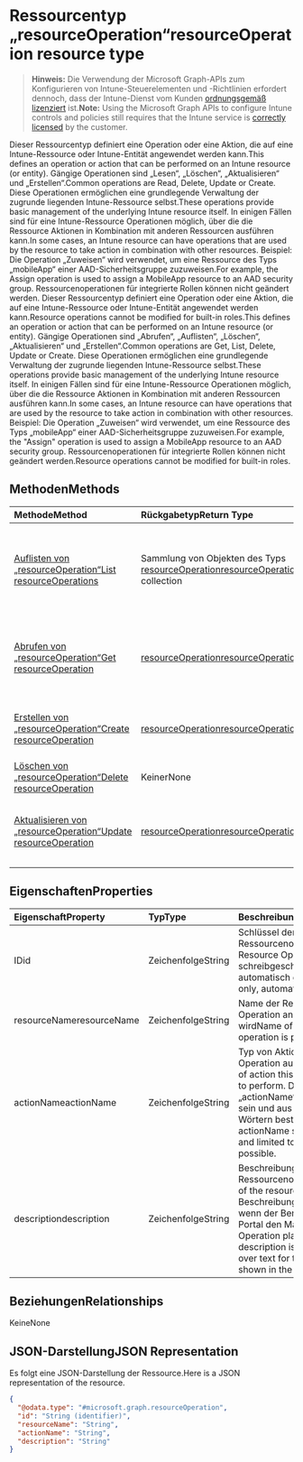 # <a name="resourceoperation-resource-type"></a><span data-ttu-id="eed7b-101">Ressourcentyp „resourceOperation“</span><span class="sxs-lookup"><span data-stu-id="eed7b-101">resourceOperation resource type</span></span>

> <span data-ttu-id="eed7b-102">**Hinweis:** Die Verwendung der Microsoft Graph-APIs zum Konfigurieren von Intune-Steuerelementen und -Richtlinien erfordert dennoch, dass der Intune-Dienst vom Kunden [ordnungsgemäß lizenziert](https://go.microsoft.com/fwlink/?linkid=839381) ist.</span><span class="sxs-lookup"><span data-stu-id="eed7b-102">**Note:** Using the Microsoft Graph APIs to configure Intune controls and policies still requires that the Intune service is [correctly licensed](https://go.microsoft.com/fwlink/?linkid=839381) by the customer.</span></span>

<span data-ttu-id="eed7b-103">Dieser Ressourcentyp definiert eine Operation oder eine Aktion, die auf eine Intune-Ressource oder Intune-Entität angewendet werden kann.</span><span class="sxs-lookup"><span data-stu-id="eed7b-103">This defines an operation or action that can be performed on an Intune resource (or entity).</span></span>  <span data-ttu-id="eed7b-104">Gängige Operationen sind „Lesen“, „Löschen“, „Aktualisieren“ und „Erstellen“.</span><span class="sxs-lookup"><span data-stu-id="eed7b-104">Common operations are Read, Delete, Update or Create.</span></span>  <span data-ttu-id="eed7b-105">Diese Operationen ermöglichen eine grundlegende Verwaltung der zugrunde liegenden Intune-Ressource selbst.</span><span class="sxs-lookup"><span data-stu-id="eed7b-105">These operations provide basic management of the underlying Intune resource itself.</span></span>  <span data-ttu-id="eed7b-106">In einigen Fällen sind für eine Intune-Ressource Operationen möglich, über die die Ressource Aktionen in Kombination mit anderen Ressourcen ausführen kann.</span><span class="sxs-lookup"><span data-stu-id="eed7b-106">In some cases, an Intune resource can have operations that are used by the resource to take action in combination with other resources.</span></span>  <span data-ttu-id="eed7b-107">Beispiel: Die Operation „Zuweisen“ wird verwendet, um eine Ressource des Typs „mobileApp“ einer AAD-Sicherheitsgruppe zuzuweisen.</span><span class="sxs-lookup"><span data-stu-id="eed7b-107">For example, the Assign operation is used to assign a MobileApp resource to an AAD security group.</span></span>  <span data-ttu-id="eed7b-108">Ressourcenoperationen für integrierte Rollen können nicht geändert werden. Dieser Ressourcentyp definiert eine Operation oder eine Aktion, die auf eine Intune-Ressource oder Intune-Entität angewendet werden kann.</span><span class="sxs-lookup"><span data-stu-id="eed7b-108">Resource operations cannot be modified for built-in roles.This defines an operation or action that can be performed on an Intune resource (or entity).</span></span>  <span data-ttu-id="eed7b-109">Gängige Operationen sind „Abrufen“, „Auflisten“, „Löschen“, „Aktualisieren“ und „Erstellen“.</span><span class="sxs-lookup"><span data-stu-id="eed7b-109">Common operations are Get, List, Delete, Update or Create.</span></span>  <span data-ttu-id="eed7b-110">Diese Operationen ermöglichen eine grundlegende Verwaltung der zugrunde liegenden Intune-Ressource selbst.</span><span class="sxs-lookup"><span data-stu-id="eed7b-110">These operations provide basic management of the underlying Intune resource itself.</span></span>  <span data-ttu-id="eed7b-111">In einigen Fällen sind für eine Intune-Ressource Operationen möglich, über die die Ressource Aktionen in Kombination mit anderen Ressourcen ausführen kann.</span><span class="sxs-lookup"><span data-stu-id="eed7b-111">In some cases, an Intune resource can have operations that are used by the resource to take action in combination with other resources.</span></span>  <span data-ttu-id="eed7b-112">Beispiel: Die Operation „Zuweisen“ wird verwendet, um eine Ressource des Typs „mobileApp“ einer AAD-Sicherheitsgruppe zuzuweisen.</span><span class="sxs-lookup"><span data-stu-id="eed7b-112">For example, the "Assign" operation is used to assign a MobileApp resource to an AAD security group.</span></span>  <span data-ttu-id="eed7b-113">Ressourcenoperationen für integrierte Rollen können nicht geändert werden.</span><span class="sxs-lookup"><span data-stu-id="eed7b-113">Resource operations cannot be modified for built-in roles.</span></span>
## <a name="methods"></a><span data-ttu-id="eed7b-114">Methoden</span><span class="sxs-lookup"><span data-stu-id="eed7b-114">Methods</span></span>
|<span data-ttu-id="eed7b-115">Methode</span><span class="sxs-lookup"><span data-stu-id="eed7b-115">Method</span></span>|<span data-ttu-id="eed7b-116">Rückgabetyp</span><span class="sxs-lookup"><span data-stu-id="eed7b-116">Return Type</span></span>|<span data-ttu-id="eed7b-117">Beschreibung</span><span class="sxs-lookup"><span data-stu-id="eed7b-117">Description</span></span>|
|:---|:---|:---|
|[<span data-ttu-id="eed7b-118">Auflisten von „resourceOperation“</span><span class="sxs-lookup"><span data-stu-id="eed7b-118">List resourceOperations</span></span>](../api/intune_rbac_resourceoperation_list.md)|<span data-ttu-id="eed7b-119">Sammlung von Objekten des Typs [resourceOperation](../resources/intune_rbac_resourceoperation.md)</span><span class="sxs-lookup"><span data-stu-id="eed7b-119">[resourceOperation](../resources/intune_rbac_resourceoperation.md) collection</span></span>|<span data-ttu-id="eed7b-120">Listet die Eigenschaften und Beziehungen von Objekten des Typs [resourceOperation](../resources/intune_rbac_resourceoperation.md) auf.</span><span class="sxs-lookup"><span data-stu-id="eed7b-120">List properties and relationships of the [resourceOperation](../resources/intune_rbac_resourceoperation.md) objects.</span></span>|
|[<span data-ttu-id="eed7b-121">Abrufen von „resourceOperation“</span><span class="sxs-lookup"><span data-stu-id="eed7b-121">Get resourceOperation</span></span>](../api/intune_rbac_resourceoperation_get.md)|[<span data-ttu-id="eed7b-122">resourceOperation</span><span class="sxs-lookup"><span data-stu-id="eed7b-122">resourceOperation</span></span>](../resources/intune_rbac_resourceoperation.md)|<span data-ttu-id="eed7b-123">Liest die Eigenschaften und Beziehungen von Objekten des Typs [resourceOperation](../resources/intune_rbac_resourceoperation.md).</span><span class="sxs-lookup"><span data-stu-id="eed7b-123">Read properties and relationships of the [resourceOperation](../resources/intune_rbac_resourceoperation.md) object.</span></span>|
|[<span data-ttu-id="eed7b-124">Erstellen von „resourceOperation“</span><span class="sxs-lookup"><span data-stu-id="eed7b-124">Create resourceOperation</span></span>](../api/intune_rbac_resourceoperation_create.md)|[<span data-ttu-id="eed7b-125">resourceOperation</span><span class="sxs-lookup"><span data-stu-id="eed7b-125">resourceOperation</span></span>](../resources/intune_rbac_resourceoperation.md)|<span data-ttu-id="eed7b-126">Erstellt neue Objekte des Typs [resourceOperation](../resources/intune_rbac_resourceoperation.md).</span><span class="sxs-lookup"><span data-stu-id="eed7b-126">Create a new [resourceOperation](../resources/intune_rbac_resourceoperation.md) object.</span></span>|
|[<span data-ttu-id="eed7b-127">Löschen von „resourceOperation“</span><span class="sxs-lookup"><span data-stu-id="eed7b-127">Delete resourceOperation</span></span>](../api/intune_rbac_resourceoperation_delete.md)|<span data-ttu-id="eed7b-128">Keiner</span><span class="sxs-lookup"><span data-stu-id="eed7b-128">None</span></span>|<span data-ttu-id="eed7b-129">Löscht Objekte des Typs [resourceOperation](../resources/intune_rbac_resourceoperation.md).</span><span class="sxs-lookup"><span data-stu-id="eed7b-129">Deletes a [resourceOperation](../resources/intune_rbac_resourceoperation.md).</span></span>|
|[<span data-ttu-id="eed7b-130">Aktualisieren von „resourceOperation“</span><span class="sxs-lookup"><span data-stu-id="eed7b-130">Update resourceOperation</span></span>](../api/intune_rbac_resourceoperation_update.md)|[<span data-ttu-id="eed7b-131">resourceOperation</span><span class="sxs-lookup"><span data-stu-id="eed7b-131">resourceOperation</span></span>](../resources/intune_rbac_resourceoperation.md)|<span data-ttu-id="eed7b-132">Aktualisiert die Eigenschaften von Objekten des Typs [resourceOperation](../resources/intune_rbac_resourceoperation.md).</span><span class="sxs-lookup"><span data-stu-id="eed7b-132">Update the properties of a [resourceOperation](../resources/intune_rbac_resourceoperation.md) object.</span></span>|

## <a name="properties"></a><span data-ttu-id="eed7b-133">Eigenschaften</span><span class="sxs-lookup"><span data-stu-id="eed7b-133">Properties</span></span>
|<span data-ttu-id="eed7b-134">Eigenschaft</span><span class="sxs-lookup"><span data-stu-id="eed7b-134">Property</span></span>|<span data-ttu-id="eed7b-135">Typ</span><span class="sxs-lookup"><span data-stu-id="eed7b-135">Type</span></span>|<span data-ttu-id="eed7b-136">Beschreibung</span><span class="sxs-lookup"><span data-stu-id="eed7b-136">Description</span></span>|
|:---|:---|:---|
|<span data-ttu-id="eed7b-137">ID</span><span class="sxs-lookup"><span data-stu-id="eed7b-137">id</span></span>|<span data-ttu-id="eed7b-138">Zeichenfolge</span><span class="sxs-lookup"><span data-stu-id="eed7b-138">String</span></span>|<span data-ttu-id="eed7b-139">Schlüssel der Ressourcenoperation.</span><span class="sxs-lookup"><span data-stu-id="eed7b-139">Key of the Resource Operation.</span></span> <span data-ttu-id="eed7b-140">Er ist schreibgeschützt und wird automatisch generiert.</span><span class="sxs-lookup"><span data-stu-id="eed7b-140">Read-only, automatically generated.</span></span>|
|<span data-ttu-id="eed7b-141">resourceName</span><span class="sxs-lookup"><span data-stu-id="eed7b-141">resourceName</span></span>|<span data-ttu-id="eed7b-142">Zeichenfolge</span><span class="sxs-lookup"><span data-stu-id="eed7b-142">String</span></span>|<span data-ttu-id="eed7b-143">Name der Ressource, auf die die Operation angewendet wird</span><span class="sxs-lookup"><span data-stu-id="eed7b-143">Name of the Resource this operation is performed on.</span></span>|
|<span data-ttu-id="eed7b-144">actionName</span><span class="sxs-lookup"><span data-stu-id="eed7b-144">actionName</span></span>|<span data-ttu-id="eed7b-145">Zeichenfolge</span><span class="sxs-lookup"><span data-stu-id="eed7b-145">String</span></span>|<span data-ttu-id="eed7b-146">Typ von Aktion, den die Operation ausführen wird.</span><span class="sxs-lookup"><span data-stu-id="eed7b-146">Type of action this operation is going to perform.</span></span> <span data-ttu-id="eed7b-147">Der Wert für „actionName“ sollte prägnant sein und aus möglichst wenigen Wörtern bestehen.</span><span class="sxs-lookup"><span data-stu-id="eed7b-147">The actionName should be concise and limited to as few words as possible.</span></span>|
|<span data-ttu-id="eed7b-148">description</span><span class="sxs-lookup"><span data-stu-id="eed7b-148">description</span></span>|<span data-ttu-id="eed7b-149">Zeichenfolge</span><span class="sxs-lookup"><span data-stu-id="eed7b-149">String</span></span>|<span data-ttu-id="eed7b-150">Beschreibung der Ressourcenoperation.</span><span class="sxs-lookup"><span data-stu-id="eed7b-150">Description of the resource operation.</span></span> <span data-ttu-id="eed7b-151">Diese Beschreibung wird angezeigt, wenn der Benutzer im Azure-Portal den Mauszeiger auf der Operation platziert.</span><span class="sxs-lookup"><span data-stu-id="eed7b-151">The description is used in mouse-over text for the operation when shown in the Azure Portal.</span></span>|

## <a name="relationships"></a><span data-ttu-id="eed7b-152">Beziehungen</span><span class="sxs-lookup"><span data-stu-id="eed7b-152">Relationships</span></span>
<span data-ttu-id="eed7b-153">Keine</span><span class="sxs-lookup"><span data-stu-id="eed7b-153">None</span></span>
## <a name="json-representation"></a><span data-ttu-id="eed7b-154">JSON-Darstellung</span><span class="sxs-lookup"><span data-stu-id="eed7b-154">JSON Representation</span></span>
<span data-ttu-id="eed7b-155">Es folgt eine JSON-Darstellung der Ressource.</span><span class="sxs-lookup"><span data-stu-id="eed7b-155">Here is a JSON representation of the resource.</span></span>
<!--{
  "blockType": "resource",
  "baseType": "microsoft.graph.entity",
  "keyProperty": "id",
  "@odata.type": "microsoft.graph.resourceOperation"
}-->
``` json
{
  "@odata.type": "#microsoft.graph.resourceOperation",
  "id": "String (identifier)",
  "resourceName": "String",
  "actionName": "String",
  "description": "String"
}
```








